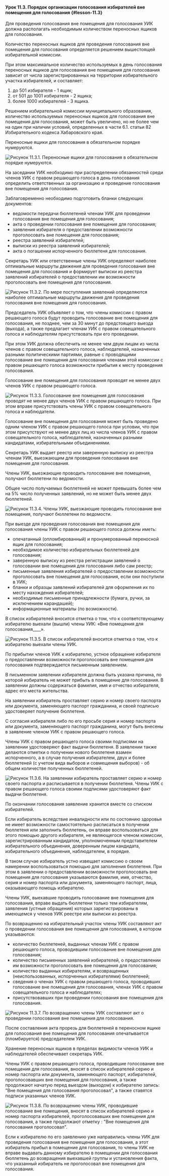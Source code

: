 #### Урок 11.3. Порядок организации голосования избирателей вне помещения для голосования {#lesson-11.3}

Для проведения голосования вне помещения для голосования УИК должна располагать необходимым количеством переносных ящиков для голосования.

Количество переносных ящиков для проведения голосования вне помещения для голосования определяется решением вышестоящей избирательной комиссии.

При этом максимальное количество используемых в день голосования переносных ящиков для голосования вне помещения для голосования зависит от числа зарегистрированных на территории избирательного участка избирателей, и составляет:

1. до 501 избирателя - 1 ящик; 
2. от 501 до 1001 избирателя - 2 ящика; 
3. более 1000 избирателей - 3 ящика.

Решением избирательной комиссии муниципального образования, количество используемых переносных ящиков для голосования вне помещения для голосования, может быть увеличено, но не более чем на один при наличии условий, определенных в части 6.1. статьи 82 Избирательного кодекса Хабаровского края.

Переносные ящики для голосования в обязательном порядке нумеруются.

![Рисунок 11.3.1. Переносные ящики для голосования в обязательном порядке нумеруются. ](./4.11.3.1.svg)

На заседании УИК необходимо при распределении обязанностей среди членов УИК с правом решающего голоса в день голосования определить ответственных за организацию и проведение голосования вне помещения для голосования.

Заблаговременно необходимо подготовить бланки следующих документов:

- ведомости передачи бюллетеней членам УИК для проведении голосования вне помещения для голосования;
- акта о проведении голосования вне помещения для голосования;
- заявления избирателя о предоставлении возможности проголосовать вне помещения для голосования;
- реестра заявлений избирателей;
- выписки из реестра заявлений избирателей;
- акта о погашении испорченного бюллетеня для голосования.

Секретарь УИК или ответственные члены УИК определяют наиболее оптимальные маршруты движения для проведения голосования вне помещения для голосования и формирует выписки из реестра заявлений избирателей о предоставлении им возможности проголосовать вне помещения для голосования.

![Рисунок 11.3.2. По мере поступления заявлений определяются наиболее оптимальные маршруты движения для проведения голосования вне помещения для голосования. ](./4.11.3.2.svg)

Председатель УИК объявляет о том, что члены комиссии с правом решающего голоса будут проводить голосование вне помещения для голосования, не позднее, чем за 30 минут до предстоящего выезда (выхода), а также предлагает членам УИК с правом совещательного голоса и наблюдателям присутствовать при его проведении.

При этом УИК должна обеспечить не менее чем двум лицам из числа членов с правом совещательного голоса, наблюдателей, назначенных разными политическими партиями, равные с проводящими голосование вне помещения для голосования членами этой комиссии с правом решающего голоса возможности прибытия к месту проведения голосования.

Голосование вне помещения для голосования проводят не менее двух членов УИК с правом решающего голоса.

![Рисунок 11.3.3. Голосование вне помещения для голосования проводят не менее двух членов УИК с правом решающего голоса. При этом вправе присутствовать члены УИК с правом совещательного голоса и наблюдатели. ](./4.11.3.3.svg)

Голосование вне помещения для голосования может быть проведено одним членом УИК с правом решающего голоса при условии, что при этом присутствуют не менее двух лиц из числа членов УИК с правом совещательного голоса, наблюдателей, назначенных разными кандидатами, избирательными объединениями.

Секретарь УИК выдает реестр или заверенную выписку из реестра членам УИК, выезжающим для проведения голосования вне помещения для голосования.

Члены УИК, выезжающие проводить голосование вне помещения, получают бюллетени по ведомости.

Общее число получаемых бюллетеней не может превышать более чем на 5% число полученных заявлений, но не может быть менее двух бюллетеней.

![Рисунок 11.3.4. Члены УИК, выезжающие проводить голосование вне помещения, получают бюллетени по ведомости. ](./4.11.3.4.svg)

При выезде для проведения голосования вне помещения для голосования члены УИК с правом решающего голоса должны иметь:

- опечатанный (опломбированный) и пронумерованный переносной ящик для голосования;
- необходимое количество избирательных бюллетеней для голосования;
- заверенную выписку из реестра регистрации заявлений о голосовании вне помещения для голосования либо сам реестр;
- письменные заявления избирателей о предоставлении возможности проголосовать вне помещения для голосования, если они поступили в УИК;
- бланки и образцы заявлений избирателей для оформления их по месту нахождения избирателей;
- необходимые письменные принадлежности (бумага, ручки, за исключением карандашей);
- информационные материалы (по возможности).

В список избирателей вносится отметка о том, что к соответствующему избирателю выехали (вышли) члены УИК: «Вне помещения для голосования____».

![Рисунок 11.3.5. В список избирателей вносится отметка о том, что к избирателю выехали члены УИК. ](./4.11.3.5.svg)

По прибытии членов УИК к избирателю, устное обращение избирателя о предоставлении возможности проголосовать вне помещения для голосования подтверждается письменным заявлением.

В письменном заявлении избирателя должна быть указана причина, по которой избиратель не может прибыть в помещение для голосования. В заявлении должны содержаться фамилия, имя и отчество избирателя, адрес его места жительства.

На заявлении избиратель проставляет серию и номер своего паспорта или документа, заменяющего паспорт гражданина, и своей подписью удостоверяет получение бюллетеня.

С согласия избирателя либо по его просьбе серия и номер паспорта или документа, заменяющего паспорт гражданина, могут быть внесены в заявление членом УИК с правом решающего голоса.

Члены УИК с правом решающего голоса своими подписями на заявлении удостоверяют факт выдачи бюллетеня. В заявлении также делаются отметки о получении нового бюллетеня взамен испорченного, а в случае получения избирателем, двух и более бюллетеней (с учетом вида выборов и совмещения выборов) - об общем количестве полученных бюллетеней.

![Рисунок 11.3.6. На заявлении избиратель проставляет серию и номер своего паспорта и расписывается в получении бюллетеня. Члены УИК с правом решающего голоса своими подписями удостоверяют факт выдачи бюллетеня. ](./4.11.3.6.svg)

По окончании голосования заявление хранится вместе со списком избирателей.

Если избиратель вследствие инвалидности или по состоянию здоровья не имеет возможности самостоятельно расписаться в получении бюллетеня или заполнить бюллетень, он вправе воспользоваться для этого помощью другого избирателя, не являющегося членом комиссии, зарегистрированным кандидатом, уполномоченным представителем избирательного объединения, доверенным лицом кандидата, избирательного объединения, наблюдателем, в порядке.

В таком случае избиратель устно извещает комиссию о своем намерении воспользоваться помощью для заполнения бюллетеня. При этом в заявлении о предоставлении возможности проголосовать вне помещения для голосования указываются фамилия, имя, отчество, серия и номер паспорта или документа, заменяющего паспорт, лица, оказывающего помощь избирателю.

Члены УИК, выехавшие проводить голосование вне помещения для голосования, вправе выдать бюллетени только тем избирателям, заявления (устные обращения) которых зарегистрированы в имеющемся у членов УИК реестре или выписки из реестра.

По возвращению на избирательный участок члены УИК составляют акт о проведении голосования вне помещения для голосования, в котором указываются: 

- количество бюллетеней, выданных членам УИК с правом решающего голоса, проводившим голосование вне помещения для голосования;
- количество письменных заявлений избирателей, о предоставлении им возможности проголосовать вне помещения для голосования;
- количество выданных избирателям, и возвращенных (неиспользованных, испорченных избирателями) бюллетеней;
- сведения о членах УИК с правом решающего голоса, проводивших голосование вне помещения для голосования, членах УИК с правом совещательного голоса и наблюдателях;
- присутствовавших при проведении голосования вне помещения для голосования.

![Рисунок 11.3.7. По возвращению члены УИК составляют акт о проведении голосования вне помещения для голосования. ](./4.11.3.7.svg)

После составления акта прорезь для бюллетеней в переносном ящике для голосования вне помещения для голосования опечатывается (пломбируется) председателем УИК.

Хранение переносных ящиков в пределах видимости членов УИК и наблюдателей обеспечивает секретарь УИК.

Члены УИК с правом решающего голоса, проводившие голосование вне помещения для голосования, вносят в список избирателей серию и номер паспорта или документа, заменяющего паспорт, избирателей, проголосовавших вне помещения для голосования, а также продолжают начатую перед выездом (выходом) к избирателю запись: "Вне помещения для голосования проголосовал", а также ставятся подписи указанных членов УИК.

![Рисунок 11.3.8. По возвращению члены УИК, проводившие голосование вне помещения, вносят в список избирателей серию и номер паспорта избирателей, проголосовавших вне помещения для голосования, а также продолжают отметку : "Вне помещения для голосования проголосовал". ](./4.11.3.8.svg)

Если к избирателю по его заявлению уже направились члены УИК для проведения голосования вне помещения для голосования, а этот избиратель прибыл в помещение для голосования, то члены УИК не вправе выдавать данному избирателю в помещении для голосования бюллетень до возвращения выехавшей группы и установления факта, что указанный избиратель не проголосовал вне помещения для голосования.
